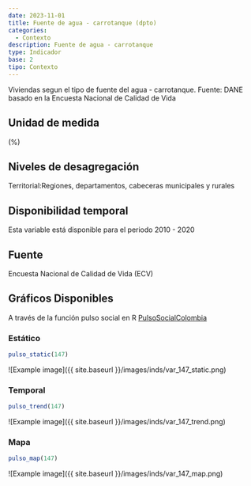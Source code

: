 ```yaml
---
date: 2023-11-01
title: Fuente de agua - carrotanque (dpto)
categories:
  - Contexto
description: Fuente de agua - carrotanque
type: Indicador
base: 2
tipo: Contexto
--- 
```


Viviendas segun el tipo de fuente del agua - carrotanque.
Fuente: DANE basado en la Encuesta Nacional de Calidad de Vida

## Unidad de medida
(%)

## Niveles de desagregación
Territorial:Regiones, departamentos, cabeceras municipales y rurales

## Disponibilidad temporal
Esta variable está disponible para el periodo 2010 - 2020

## Fuente
Encuesta Nacional de Calidad de Vida (ECV)

## Gráficos Disponibles

A través de la función pulso social en R [PulsoSocialColombia](https://github.com/pulsosocialcolombia/PulsoSocialColombia)

### Estático

``` R
pulso_static(147)
```

![Example image]({{ site.baseurl }}/images/inds/var_147_static.png)

### Temporal

``` R
pulso_trend(147)
```

![Example image]({{ site.baseurl }}/images/inds/var_147_trend.png)

### Mapa

``` R
pulso_map(147)
```

![Example image]({{ site.baseurl }}/images/inds/var_147_map.png)